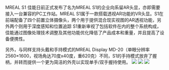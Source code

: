 MREAL S1
佳能日前正式发布了名为MREAL S1的企业向系留AR头显，亦即需要接入一台兼容的PC工作站。MREAL S1属于一款搭载透视AR功能的VR头显。S1在前端配备了四个前置立体摄像头，两个用于提供混合现实视图的AR透视功能，另外两个则用于深度感知和位置追踪
S1重新审视了包括软件在内的整个系统构成，佳能通过图像处理技术调整及其他功能优化降低了产品成本和重量，并且提高了设备便携性。

另外，与同样支持头戴和手持模式的MREAL Display MD-20（单眼分辨率2560×1600，视场角达70度x40度，重620克）不同，S1的手持模式放弃了握柄，并转而提供一个更为简洁的外壳以实现单手/双手握持使用。
![](https://gitlab.com/picbed/bed/uploads/1b3bd8ce054180e63679353b80dfc65a/963f939395f1a667e08e4055bc6cdcf8.jpg)
![](https://gitlab.com/picbed/bed/uploads/c401f0510618f57a962baaff015a84ca/407c619c443b7f65168d2e270a8e2384.jpg)
![](https://gitlab.com/picbed/bed/uploads/7417764d82bccfed37e73089178fdad0/ae9b217fd0c8a570dacea086884a0cd3.jpg)